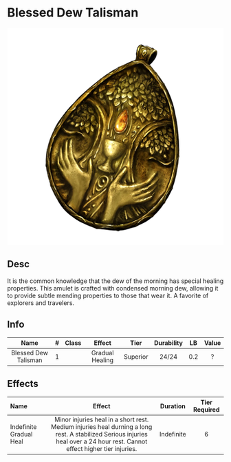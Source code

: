 # Blessed Dew Talisman

![Copyrighted Image](BlessedDewTalisman.png)

## Desc

It is the common knowledge that the dew of the morning has special healing properties. This amulet is crafted with condensed morning dew, allowing it to provide subtle mending properties to those that wear it. A favorite of explorers and travelers.

## Info

|         Name         | # | Class |     Effect     |   Tier   | Durability | LB | Value |
| :------------------: | :-: | :---: | :-------------: | :------: | :--------: | :-: | :---: |
| Blessed Dew Talisman | 1 |      | Gradual Healing | Superior |   24/24   | 0.2 |   ?   |

## Effects

| Name                    |                                                                                   Effect                                                                                   |  Duration  | Tier Required |
| :---------------------- | :------------------------------------------------------------------------------------------------------------------------------------------------------------------------: | :--------: | :-----------: |
| Indefinite Gradual Heal | Minor injuries heal in a short rest. Medium injuries heal durning a long rest. A stabilized Serious injuries heal over a 24 hour rest. Cannot effect higher tier injuries. | Indefinite |       6       |
